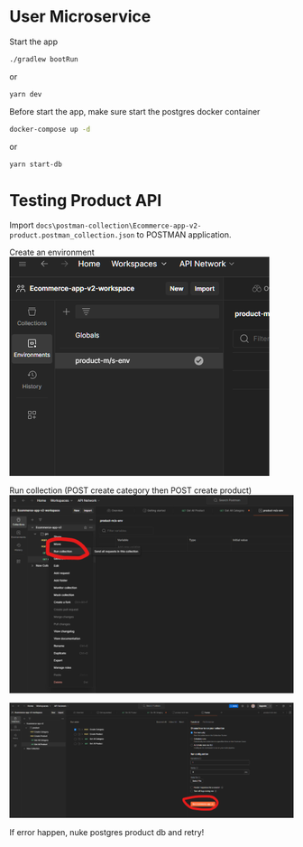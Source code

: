 # User Microservice

Start the app
```sh
./gradlew bootRun
```
or 
```sh
yarn dev
```

Before start the app, make sure start the postgres docker container
```sh
docker-compose up -d
```
or
```sh
yarn start-db
```

# Testing Product API

Import `docs\postman-collection\Ecommerce-app-v2-product.postman_collection.json` to POSTMAN application.

Create an environment  
![alt text](./README-pics/image-1.png)

Run collection (POST create category then POST create product)  
![alt text](./README-pics/image-2.png)

![alt text](./README-pics/image-3.png)

If error happen, nuke postgres product db and retry!